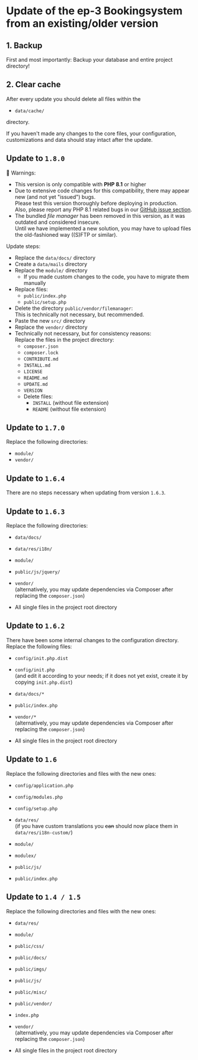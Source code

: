 # Update of the ep-3 Bookingsystem from an existing/older version

## 1. Backup

First and most importantly: Backup your database and entire project directory!


## 2. Clear cache

After every update you should delete all files within the

- `data/cache/`

directory.

If you haven't made any changes to the core files, your configuration, customizations and data should stay intact
after the update.


## Update to `1.8.0`

🚨 Warnings:

- This version is only compatible with **PHP 8.1** or higher
- Due to extensive code changes for this compatibility, there may appear new (and not yet "issued") bugs.  
  Please test this version thoroughly before deploying in production.  
  Also, please report any PHP 8.1 related bugs in our [GitHub issue section](https://github.com/tkrebs/ep3-bs/issues).
- The bundled *file manager* has been removed in this version, as it was outdated and considered insecure.  
  Until we have implemented a new solution, you may have to upload files the old-fashioned way ((S)FTP or similar).

Update steps:

- Replace the `data/docs/` directory
- Create a `data/mails` directory
- Replace the `module/` directory
  - If you made custom changes to the code, you have to migrate them manually 
- Replace files:
  - `public/index.php`
  - `public/setup.php`
- Delete the directory `public/vendor/filemanager`:  
  This is technically not necessary, but recommended. 
- Paste the new `src/` directory
- Replace the `vendor/` directory
- Technically not necessary, but for consistency reasons:  
  Replace the files in the project directory:
  - `composer.json` 
  - `composer.lock` 
  - `CONTRIBUTE.md` 
  - `INSTALL.md` 
  - `LICENSE` 
  - `README.md` 
  - `UPDATE.md` 
  - `VERSION`
  - Delete files:
    - `INSTALL` (without file extension)
    - `README` (without file extension)


## Update to `1.7.0`

Replace the following directories:

- `module/`
- `vendor/`


## Update to `1.6.4`

There are no steps necessary when updating from version `1.6.3`.


## Update to `1.6.3`

Replace the following directories:

- `data/docs/`
- `data/res/i18n/`

- `module/`

- `public/js/jquery/`

- `vendor/`  
  (alternatively, you may update dependencies via Composer after replacing the `composer.json`)

- All single files in the project root directory


## Update to `1.6.2`

There have been some internal changes to the configuration directory. Replace the following files:

- `config/init.php.dist`
- `config/init.php`  
  (and edit it according to your needs; if it does not yet exist, create it by copying `init.php.dist`)

- `data/docs/*`

- `public/index.php`

- `vendor/*`  
  (alternatively, you may update dependencies via Composer after replacing the `composer.json`)

- All single files in the project root directory


## Update to `1.6`

Replace the following directories and files with the new ones:

- `config/application.php`
- `config/modules.php`
- `config/setup.php`

- `data/res/`  
  (if you have custom translations you ~~can~~ should now place them in `data/res/i18n-custom/`)

- `module/`
- `modulex/`

- `public/js/`
- `public/index.php`


## Update to `1.4 / 1.5`

Replace the following directories and files with the new ones:

- `data/res/`

- `module/`

- `public/css/`
- `public/docs/`
- `public/imgs/`
- `public/js/`
- `public/misc/`
- `public/vendor/`
- `index.php`

- `vendor/`  
  (alternatively, you may update dependencies via Composer after replacing the `composer.json`)

- All single files in the project root directory
